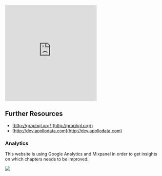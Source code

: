 <iframe height="315" src="https://www.youtube.com/embed/xM3zKqCv_74" frameborder="0" allowfullscreen></iframe>

<!-- __INJECT_SHARING__ -->

## Further Resources

* [http://graphql.org/](http://graphql.org/)
* [http://dev.apollodata.com](http://dev.apollodata.com)

### Analytics

This website is using Google Analytics and Mixpanel in order to get insights on which chapters needs to be improved.

![](https://cdn.mxpnl.com/site_media/images/partner/badge_blue.png)

